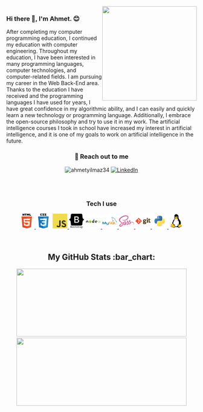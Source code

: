 <img src="https://media.giphy.com/media/v1.Y2lkPTc5MGI3NjExNDk1MWJiZTk0MzU1Y2JhNTk5M2U1YTY0MDJlZmZhNTRhZDRmMjViYyZjdD1n/4H3Ii5eLChYul9p7NL/giphy-downsized-large.gif" align="right" width="250" height="250">

### Hi there 👋, I'm Ahmet. :blush:
<p align="left">After completing my computer programming education, I continued my education with computer engineering. Throughout my education, I have been interested in many programming languages, computer technologies, and computer-related fields. I am pursuing my career in the Web Back-End area. Thanks to the education I have received and the programming languages I have used for years, I have great confidence in my algorithmic ability, and I can easily and quickly learn a new technology or programming language. Additionally, I embrace the open-source philosophy and try to use it in my work. The artificial intelligence courses I took in school have increased my interest in artificial intelligence, and it is one of my goals to work on artificial intelligence in the future.
</p>
<h3 align="center">💬 Reach out to me</h3>
<p align="center">
<img src="https://komarev.com/ghpvc/?username=ahmetyilmaz34&color=green" alt="ahmetyilmaz34">
<a href="https://www.linkedin.com/in/ahmet-yilmaz1869/" target="_blank">
<img alt="LinkedIn" src="https://img.shields.io/badge/LinkedIn-@ahmetyilmaz-blue?style=flat&logo=linkedin">
</a>

</p>

<br />
<br />


<h3 align="center">Tech I use</h3>
<p align="center"> 
<a href="https://www.w3schools.com/html/" target="_blank"> <img src="https://raw.githubusercontent.com/devicons/devicon/master/icons/html5/html5-original-wordmark.svg" alt="html5" width="40" height="40"/> </a> 
<a href="https://www.w3schools.com/css/" target="_blank"> <img src="https://raw.githubusercontent.com/devicons/devicon/master/icons/css3/css3-original-wordmark.svg" alt="css3" width="40" height="40"/></a> 
 <a href="https://developer.mozilla.org/en-US/docs/Web/JavaScript" target="_blank"> <img src="https://raw.githubusercontent.com/devicons/devicon/master/icons/javascript/javascript-original.svg" alt="javascript" width="40" height="40"/> </a
<a href="https://getbootstrap.com" target="_blank"> <img src="https://raw.githubusercontent.com/devicons/devicon/master/icons/bootstrap/bootstrap-plain-wordmark.svg" alt="bootstrap" width="40" height="40"/> </a>  
<a href="https://nodejs.org" target="_blank"> <img src="https://raw.githubusercontent.com/devicons/devicon/master/icons/nodejs/nodejs-original-wordmark.svg" alt="nodejs" width="40" height="40"/> </a> 
<a href="https://www.mysql.com/" target="_blank"> <img src="https://raw.githubusercontent.com/devicons/devicon/master/icons/mysql/mysql-original-wordmark.svg" alt="mysql" width="40" height="40"/> </a> 
<a href="https://sass-lang.com/" target="_blank"> <img src="https://raw.githubusercontent.com/github/explore/80688e429a7d4ef2fca1e82350fe8e3517d3494d/topics/sass/sass.png" alt="sass" width="40" height="40"/> </a> 
<a href="https://git-scm.com" target="_blank"> <img src="https://raw.githubusercontent.com/github/explore/80688e429a7d4ef2fca1e82350fe8e3517d3494d/topics/git/git.png" alt="git" width="40" height="40"/> </a> 
<a href="https://python.org" target="_blank"> <img src="https://raw.githubusercontent.com/github/explore/80688e429a7d4ef2fca1e82350fe8e3517d3494d/topics/python/python.png" alt="python" width="40" height="40"/> </a> 
<a href="https://www.linux.org/" target="_blank"> <img src="https://raw.githubusercontent.com/github/explore/80688e429a7d4ef2fca1e82350fe8e3517d3494d/topics/linux/linux.png" alt="linux" width="40" height="40"/> </a> 
 </p>

<br />
<h2 align="center">My GitHub Stats :bar_chart:</h2>
<p align="center">
  <img src="https://github-readme-stats.vercel.app/api?username=ahmetyilmaz34&theme=tokyonight" width="450" height="180">
  <img src="https://github-readme-stats.vercel.app/api/top-langs/?username=ahmetyilmaz34&layout=compact&theme=tokyonight" width="450" height="180">
  
</p>

